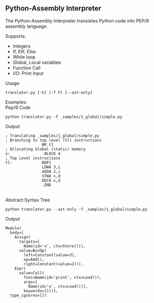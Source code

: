 ## Python-Assembly Interpreter

The Python-Assembly Interpreter translates Python code into PEP/9 assembly language.

Supports:
* Integers
* If, Elif, Else
* While loop
* Global, Local variables
* Function Call
* I/O: Print Input

Usage: 
```commandline
translator.py [-h] [-f F] [--ast-only]
```

Examples:
<br/> Pep/9 Code
```commandline
python translator.py -f _samples/1_global/simple.py
```
Output
```commandline
; Translating _samples/1_global/simple.py
; Branching to top level (tl) instructions
                BR tl
; Allocating Global (static) memory
x:              .BLOCK 4
; Top Level instructions
tl:             NOP1
                LDWA 3,i
                ADDA 2,i
                STWA x,d
                DECO x,d
                .END
```
<br/>Abstract Syntax Tree
```commandline
python translator.py --ast-only -f _samples/1_global/simple.py
```
Output
```commandline
Module(
  body=[
    Assign(
      targets=[
        Name(id='x', ctx=Store())],
      value=BinOp(
        left=Constant(value=3),
        op=Add(),
        right=Constant(value=2))),
    Expr(
      value=Call(
        func=Name(id='print', ctx=Load()),
        args=[
          Name(id='x', ctx=Load())],
        keywords=[]))],
  type_ignores=[])
```